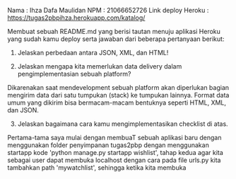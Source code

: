 Nama : Ihza Dafa Maulidan
NPM : 21066652726
Link deploy Heroku : https://tugas2pbpihza.herokuapp.com/katalog/

Membuat sebuah README.md yang berisi tautan menuju aplikasi Heroku yang sudah kamu deploy serta jawaban dari beberapa pertanyaan berikut:
 1. Jelaskan perbedaan antara JSON, XML, dan HTML!

 2. Jelaskan mengapa kita memerlukan data delivery dalam pengimplementasian sebuah platform?

 Dikarenakan saat mendevelopment sebuah platform akan diperlukan bagian  mengirim data dari satu tumpukan (stack) ke tumpukan lainnya. Format data umum yang dikirim bisa bermacam-macam bentuknya seperti HTML, XML, dan JSON. 

 3. Jelaskan bagaimana cara kamu mengimplementasikan checklist di atas.
 
 Pertama-tama saya mulai dengan membuaT sebuah aplikasi baru dengan menggunakan folder penyimpanan tugas2pbp dengan menggunakan startapp kode 'python manage.py startapp wishlist', tahap kedua agar kita sebagai user dapat membuka localhost dengan cara pada file urls.py kita tambahkan path 'mywatchlist', sehingga ketika kita membuka